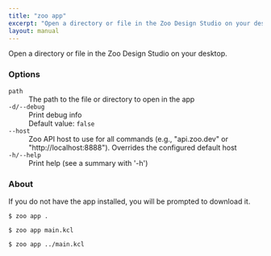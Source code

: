 ```yaml
---
title: "zoo app"
excerpt: "Open a directory or file in the Zoo Design Studio on your desktop."
layout: manual
---
```


Open a directory or file in the Zoo Design Studio on your desktop.

### Options

<dl class="flags">
   <dt><code>path</code></dt>
   <dd>The path to the file or directory to open in the app</dd>

   <dt><code>-d/--debug</code></dt>
   <dd>Print debug info<br/>Default value: <code>false</code></dd>

   <dt><code>--host</code></dt>
   <dd>Zoo API host to use for all commands (e.g., "api.zoo.dev" or "http://localhost:8888"). Overrides the configured default host</dd>

   <dt><code>-h/--help</code></dt>
   <dd>Print help (see a summary with '-h')</dd>
</dl>


### About

If you do not have the app installed, you will be prompted to download it.

```
$ zoo app .

$ zoo app main.kcl

$ zoo app ../main.kcl
```